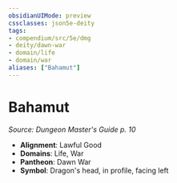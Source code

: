```yaml
---
obsidianUIMode: preview
cssclasses: json5e-deity
tags:
- compendium/src/5e/dmg
- deity/dawn-war
- domain/life
- domain/war
aliases: ["Bahamut"]
---
```

# Bahamut
*Source: Dungeon Master's Guide p. 10* 

- **Alignment**: Lawful Good
- **Domains**: Life, War
- **Pantheon**: Dawn War
- **Symbol**: Dragon's head, in profile, facing left